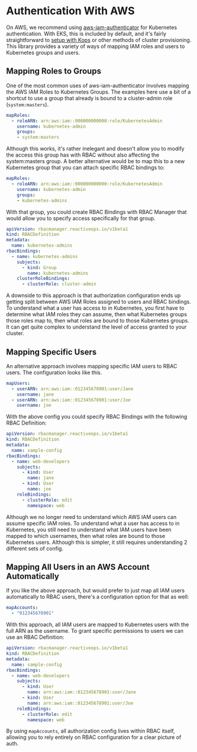 # Authentication With AWS
On AWS, we recommend using [aws-iam-authenticator](https://github.com/kubernetes-sigs/aws-iam-authenticator) for Kubernetes authentication. With EKS, this is included by default, and it's fairly straightforward to [setup with Kops](https://github.com/kubernetes-sigs/aws-iam-authenticator#kops-usage) or other methods of cluster provisioning. This library provides a variety of ways of mapping IAM roles and users to Kubernetes groups and users.

## Mapping Roles to Groups
One of the most common uses of aws-iam-authenticator involves mapping the AWS IAM Roles to Kubernetes Groups. The examples here use a bit of a shortcut to use a group that already is bound to a cluster-admin role (`system:masters`).

```yaml
mapRoles:
  - roleARN: arn:aws:iam::000000000000:role/KubernetesAdmin
    username: kubernetes-admin
    groups:
    - system:masters
```

Although this works, it's rather inelegant and doesn't allow you to modify the access this group has with RBAC without also affecting the system:masters group. A better alternative would be to map this to a new Kubernetes group that you can attach specific RBAC bindings to:

```yaml
mapRoles:
  - roleARN: arn:aws:iam::000000000000:role/KubernetesAdmin
    username: kubernetes-admin
    groups:
    - kubernetes-admins
```

With that group, you could create RBAC Bindings with RBAC Manager that would allow you to specify access specifically for that group.

```yaml
apiVersion: rbacmanager.reactiveops.io/v1beta1
kind: RBACDefinition
metadata:
  name: kubernetes-admins
rbacBindings:
  - name: kubernetes-admins
    subjects:
      - kind: Group
        name: kubernetes-admins
    clusterRoleBindings:
      - clusterRole: cluster-admin
```

A downside to this approach is that authorization configuration ends up getting split between AWS IAM Roles assigned to users and RBAC bindings. To understand what a user has access to in Kubernetes, you first have to determine what IAM roles they can assume, then what Kubernetes groups those roles map to, then what roles are bound to those Kubernetes groups. It can get quite complex to understand the level of access granted to your cluster.

## Mapping Specific Users
An alternative approach involves mapping specific IAM users to RBAC users. The configuration looks like this.

```yaml
mapUsers:
  - userARN: arn:aws:iam::012345678901:user/Jane
    username: jane
  - userARN: arn:aws:iam::012345678901:user/Joe
    username: joe
```

With the above config you could specify RBAC Bindings with the following RBAC Definition:

```yaml
apiVersion: rbacmanager.reactiveops.io/v1beta1
kind: RBACDefinition
metadata:
  name: sample-config
rbacBindings:
  - name: web-developers
    subjects:
      - kind: User
        name: jane
      - kind: User
        name: joe
    roleBindings:
      - clusterRole: edit
        namespace: web
```

Although we no longer need to understand which AWS IAM users can assume specific IAM roles. To understand what a user has access to in Kubernetes, you still need to understand what IAM users have been mapped to which usernames, then what roles are bound to those Kubernetes users. Although this is simpler, it still requires understanding 2 different sets of config.

## Mapping All Users in an AWS Account Automatically
If you like the above approach, but would prefer to just map all IAM users automatically to RBAC users, there's a configuration option for that as well:

```yaml
mapAccounts:
  - "012345678901"
```

With this approach, all IAM users are mapped to Kubernetes users with the full ARN as the username. To grant specific permissions to users we can use an RBAC Definition:

```yaml
apiVersion: rbacmanager.reactiveops.io/v1beta1
kind: RBACDefinition
metadata:
  name: sample-config
rbacBindings:
  - name: web-developers
    subjects:
      - kind: User
        name: arn:aws:iam::012345678901:user/Jane
      - kind: User
        name: arn:aws:iam::012345678901:user/Joe
    roleBindings:
      - clusterRole: edit
        namespace: web
```

By using `mapAccounts`, all authorization config lives within RBAC itself, allowing you to rely entirely on RBAC configuration for a clear picture of auth.